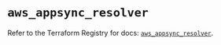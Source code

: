 # `aws_appsync_resolver`

Refer to the Terraform Registry for docs: [`aws_appsync_resolver`](https://registry.terraform.io/providers/hashicorp/aws/5.53.0/docs/resources/appsync_resolver).
